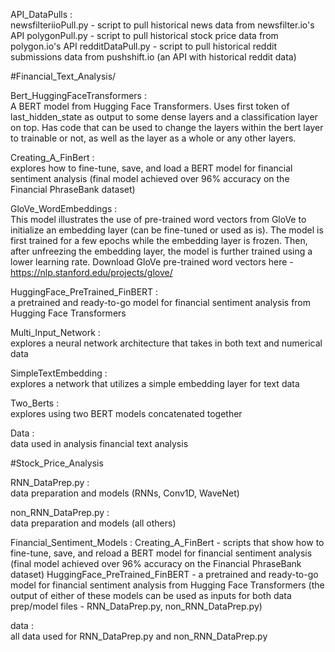
API_DataPulls :  
newsfilteriioPull.py - script to pull historical news data from newsfilter.io's API
polygonPull.py - script to pull historical stock price data from polygon.io's API
redditDataPull.py - script to pull historical reddit submissions data from pushshift.io (an API with historical reddit data)

#Financial_Text_Analysis/

Bert_HuggingFaceTransformers :  
A BERT model from Hugging Face Transformers. Uses first token of last_hidden_state as output to some dense layers and a classification layer on top. Has code that can be used to change the layers within the bert layer to trainable or not, as well as the layer as a whole or any other layers.

Creating_A_FinBert :  
explores how to fine-tune, save, and load a BERT model for financial sentiment analysis (final model achieved over 96% accuracy on the Financial PhraseBank dataset)

GloVe_WordEmbeddings :  
This model illustrates the use of pre-trained word vectors from GloVe to initialize an embedding layer (can be fine-tuned or used as is). The model is first trained for a few epochs while the embedding layer is frozen. Then, after unfreezing the embedding layer, the model is further trained using a lower learning rate.
Download GloVe pre-trained word vectors here - https://nlp.stanford.edu/projects/glove/

HuggingFace_PreTrained_FinBERT :  
a pretrained and ready-to-go model for financial sentiment analysis from Hugging Face Transformers

Multi_Input_Network :  
explores a neural network architecture that takes in both text and numerical data

SimpleTextEmbedding :  
explores a network that utilizes a simple embedding layer for text data

Two_Berts :  
explores using two BERT models concatenated together

Data :  
data used in analysis financial text analysis

#Stock_Price_Analysis

RNN_DataPrep.py :  
data preparation and models (RNNs, Conv1D, WaveNet)

non_RNN_DataPrep.py :  
data preparation and models (all others)

Financial_Sentiment_Models :
Creating_A_FinBert - scripts that show how to fine-tune, save, and reload a BERT model for financial sentiment analysis (final model achieved over 96% accuracy on the Financial PhraseBank dataset)
HuggingFace_PreTrained_FinBERT - a pretrained and ready-to-go model for financial sentiment analysis from Hugging Face Transformers
(the output of either of these models can be used as inputs for both data prep/model files - RNN_DataPrep.py, non_RNN_DataPrep.py) 

data :  
all data used for RNN_DataPrep.py and non_RNN_DataPrep.py
